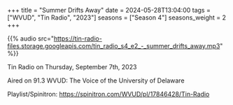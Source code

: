 +++
title = "Summer Drifts Away"
date = 2024-05-28T13:04:00
tags = ["WVUD", "Tin Radio", "2023"]
seasons = ["Season 4"]
seasons_weight = 2
+++

{{% audio src="https://tin-radio-files.storage.googleapis.com/tin_radio_s4_e2_-_summer_drifts_away.mp3" %}}

Tin Radio on Thursday, September 7th, 2023

Aired on 91.3 WVUD: The Voice of the University of Delaware

Playlist/Spinitron: https://spinitron.com/WVUD/pl/17846428/Tin-Radio

